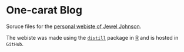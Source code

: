 # One-carat Blog
Soruce files for the [personal webiste of Jewel Johnson](https://jeweljohnsonj.github.io/jeweljohnson.github.io/).

The webiste was made using the [`distill`](https://rstudio.github.io/distill/) package in [R](https://www.r-project.org) and is hosted in `GitHub`.
